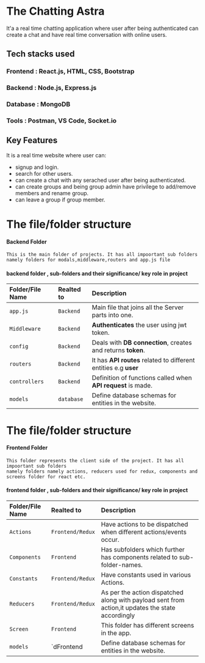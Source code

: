 
# The Chatting Astra
 It'a a real time chatting application where user after being authenticated can create a chat and have real time conversation with online  users.

## Tech stacks used
### Frontend :  React.js, HTML, CSS, Bootstrap
### Backend  :  Node.js, Express.js
### Database :  MongoDB
### Tools    :  Postman, VS Code, Socket.io

## Key Features

It is a real time website where user can:
- signup and login.
- search for other users. 
- can create a chat with any serached user after being authenticated.
- can create groups and being group admin have privilege to add/remove members and rename group. 
- can leave a group if group member.

# The file/folder structure

#### Backend Folder

```
This is the main folder of projects. It has all impoortant sub folders
namely folders for modals,middleware,routers and app.js file
```
#### backend folder , sub-folders and their significance/ key role in project

| Folder/File Name | Realted to     | Description        | 
| :-------- | :------- | :------------------------- |
| `app.js` | `Backend` | Main file that joins all the Server parts into one. |
| `Middleware` | `Backend` | **Authenticates** the user using jwt token. |
| `config` | `Backend` | Deals with **DB connection**, creates and returns **token**.|
| `routers` | `Backend` | It has **API routes** related to different entities e.g **user**|
| `controllers` | `Backend` | Definition of functions called when **API request** is made.|
| `models` | `database` | Define database schemas for entities in the website.|


# The file/folder structure

#### Frontend Folder

```
This folder represents the client side of the project. It has all impoortant sub folders
namely folders namely actions, reducers used for redux, components and screens folder for react etc.
```
#### frontend folder , sub-folders and their significance/ key role in project

| Folder/File Name | Realted to     | Description        | 
| :-------- | :------- | :------------------------- |
| `Actions` | `Frontend/Redux` | Have actions to be dispatched when different actions/events occur. |
| `Components` | `Frontend` |Has subfolders which further has components related to sub-folder-names. |
| `Constants` | `Frontend/Redux` | Have constants used in various Actions.|
| `Reducers` | `Frontend/Redux` | As per the action dispatched along with payload sent from action,it updates the state accordingly|
| `Screen` | `Frontend` | This folder has different screens in the app.|
| `models` | `dFrontend | Define database schemas for entities in the website.|

